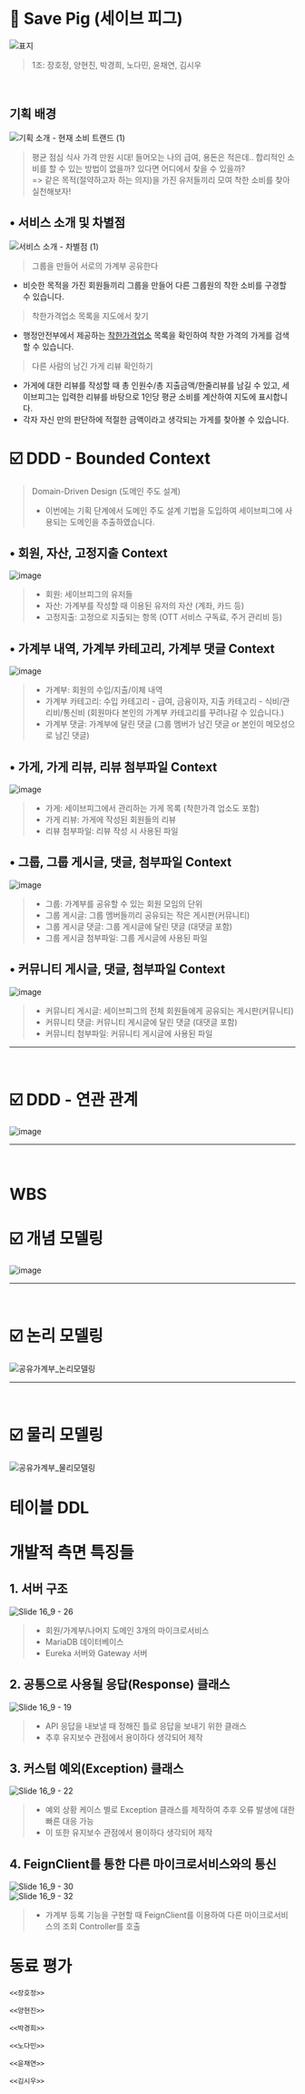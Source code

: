 
# 🐷 Save Pig (세이브 피그)
![표지](https://github.com/user-attachments/assets/c6c58a25-5d6e-4f9f-b6bf-2b798c7ce00b)
> 1조: 장호정, 양현진, 박경희, 노다민, 윤채연, 김시우
<br>

## 기획 배경
![기획 소개 - 현재 소비 트랜드 (1)](https://github.com/user-attachments/assets/e7d68e5d-4d2f-483d-97a9-dd5a161aac40)
> 평균 점심 식사 가격 만원 시대! 들어오는 나의 급여, 용돈은 적은데.. 합리적인 소비를 할 수 있는 방법이 없을까? 있다면 어디에서 찾을 수 있을까?<br>
> => 같은 목적(절약하고자 하는 의지)을 가진 유저들끼리 모여 착한 소비를 찾아 실천해보자!<br>

## • 서비스 소개 및 차별점
![서비스 소개 - 차별점 (1)](https://github.com/user-attachments/assets/bec35d92-00f3-4b54-b81e-a9c5934a7db0)
> 그룹을 만들어 서로의 가계부 공유한다
* 비슷한 목적을 가진 회원들끼리 그룹을 만들어 다른 그룹원의 착한 소비를 구경할 수 있습니다.<br>

> 착한가격업소 목록을 지도에서 찾기
* 행정안전부에서 제공하는 [착한가격업소](https://www.goodprice.go.kr/) 목록을 확인하여 착한 가격의 가게를 검색할 수 있습니다.<br>

> 다른 사람의 남긴 가게 리뷰 확인하기
* 가게에 대한 리뷰를 작성할 때 총 인원수/총 지출금액/한줄리뷰를 남길 수 있고, 세이브피그는 입력한 리뷰를 바탕으로 1인당 평균 소비를 계산하여 지도에 표시합니다.
* 각자 자신 만의 판단하에 적절한 금액이라고 생각되는 가게를 찾아볼 수 있습니다.<br>

# ☑️ DDD - Bounded Context

> Domain-Driven Design (도메인 주도 설계)<br>
> - 이번에는 기획 단계에서 도메인 주도 설계 기법을 도입하여 세이브피그에 사용되는 도메인을 추출하였습니다.

## • 회원, 자산, 고정지출 Context
![image](https://github.com/user-attachments/assets/f1929515-ec31-494b-a091-d48b2f75982b)

> - 회원: 세이브피그의 유저들<br>
> - 자산: 가계부를 작성할 때 이용된 유저의 자산 (계좌, 카드 등)<br>
> - 고정지출: 고정으로 지출되는 항목 (OTT 서비스 구독료, 주거 관리비 등)<br>

## • 가계부 내역, 가계부 카테고리, 가계부 댓글 Context
![image](https://github.com/user-attachments/assets/931207c5-bb0c-4390-aecc-386c0a398cd0)

> - 가계부: 회원의 수입/지출/이체 내역<br>
> - 가계부 카테고리: 수입 카테고리 - 급여, 금융이자, 지출 카테고리 - 식비/관리비/통신비 (회원마다 본인의 가계부 카테고리를 꾸려나갈 수 있습니다.)<br>
> - 가계부 댓글: 가계부에 달린 댓글 (그룹 멤버가 남긴 댓글 or 본인이 메모성으로 남긴 댓글)<br>

## • 가게, 가게 리뷰, 리뷰 첨부파일 Context
![image](https://github.com/user-attachments/assets/feea9e58-232b-4efe-a3c6-5749b2ccc1a8)

> - 가게: 세이브피그에서 관리하는 가게 목록 (착한가격 업소도 포함)<br>
> - 가게 리뷰: 가게에 작성된 회원들의 리뷰<br>
> - 리뷰 첨부파일: 리뷰 작성 시 사용된 파일<br>

## • 그룹, 그룹 게시글, 댓글, 첨부파일 Context
![image](https://github.com/user-attachments/assets/b85700db-c93f-456d-a7b1-2bfd2f730357)

> - 그룹: 가계부를 공유할 수 있는 회원 모임의 단위<br>
> - 그룹 게시글: 그룹 멤버들끼리 공유되는 작은 게시판(커뮤니티)<br>
> - 그룹 게시글 댓글: 그룹 게시글에 달린 댓글 (대댓글 포함)<br>
> - 그룹 게시글 첨부파일: 그룹 게시글에 사용된 파일<br>

## • 커뮤니티 게시글, 댓글, 첨부파일 Context
![image](https://github.com/user-attachments/assets/e09aa09d-1bf4-4bcc-aa17-618708470627)

> - 커뮤니티 게시글: 세이브피그의 전체 회원들에게 공유되는 게시판(커뮤니티)<br>
> - 커뮤니티 댓글: 커뮤니티 게시글에 달린 댓글 (대댓글 포함)<br>
> - 커뮤니티 첨부파일: 커뮤니티 게시글에 사용된 파일<br>
---
<br>

# ☑️ DDD - 연관 관계
![image](https://github.com/user-attachments/assets/2071d817-f6c3-4420-9ce9-e15e8107f8eb)

---
<br>

# WBS

# ☑️ 개념 모델링
![image](https://github.com/user-attachments/assets/fe4cad2b-75e3-4398-b30d-a5b36ea99d16)

---
<br>

# ☑️ 논리 모델링
![공유가계부_논리모델링](https://github.com/user-attachments/assets/fcbe4413-7e92-4e06-93d0-9e1343d31051)

---
<br>

# ☑️ 물리 모델링
![공유가계부_물리모델링](https://github.com/user-attachments/assets/669cd20f-f56e-43e7-8eea-b0ce8a3eae9e)

# 테이블 DDL

# 개발적 측면 특징들

## 1. 서버 구조
![Slide 16_9 - 26](https://github.com/user-attachments/assets/80099bf6-80d2-4ad4-9a72-5849a79ea98e)

> - 회원/가계부/나머지 도메인 3개의 마이크로서비스<br>
> - MariaDB 데이터베이스<br>
> - Eureka 서버와 Gateway 서버<br>

## 2. 공통으로 사용될 응답(Response) 클래스
![Slide 16_9 - 19](https://github.com/user-attachments/assets/c3777d92-5547-41f9-b211-a0b939898f95)

> - API 응답을 내보낼 때 정해진 틀로 응답을 보내기 위한 클래스<br>
> - 추후 유지보수 관점에서 용이하다 생각되어 제작<br>

## 3. 커스텀 예외(Exception) 클래스
![Slide 16_9 - 22](https://github.com/user-attachments/assets/4a1e9372-4ef1-426a-bbc7-a41473722851)

> - 예외 상황 케이스 별로 Exception 클래스를 제작하여 추후 오류 발생에 대한 빠른 대응 가능<br>
> - 이 또한 유지보수 관점에서 용이하다 생각되어 제작<br>

## 4. FeignClient를 통한 다른 마이크로서비스와의 통신

![Slide 16_9 - 30](https://github.com/user-attachments/assets/ad176065-c75f-4676-845e-fb337ee74ae7)    
![Slide 16_9 - 32](https://github.com/user-attachments/assets/552b49b1-4d68-41d3-a9b8-bc47e3c287a1)    

> - 가계부 등록 기능을 구현할 때 FeignClient를 이용하여 다른 마이크로서비스의 조회 Controller를 호출<br>

# 동료 평가
```
<<장호정>>
```
```
<<양현진>>
```
```
<<박경희>>
```
```
<<노다민>>
```
```
<<윤채연>>
```
```
<<김시우>>
```
